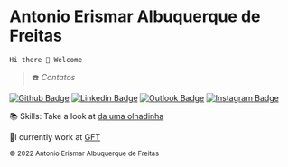 # Antonio Erismar Albuquerque de Freitas

```
Hi there 👋 Welcome
```

> :phone: *Contatos*

[![Github Badge](https://img.shields.io/badge/-devAlbuquerque-000?style=flat-square&logo=Github&logoColor=white&link=https://github.com/devAlbuquerque)](https://github.com/devAlbuquerque)
[![Linkedin Badge](https://img.shields.io/badge/-Antonio-blue?style=flat-square&logo=Linkedin&logoColor=white&link=https://www.linkedin.com/in/antonioerismar/)](https://www.linkedin.com/in/antonioerismar/)
[![Outlook Badge](https://img.shields.io/badge/contato.albuquerque@outlook.com.br-0078D4?style=flat-square&logo=microsoft-outlook&logoColor=white&link=mailto:contato.albuquerque@outlook.com.br)](mailto:contato.albuquerque@outlook.com.br)
[![Instagram Badge](https://img.shields.io/badge/-@albuquerque_mazza-C13584?style=flat-square&labelColor=C13584&logo=instagram&logoColor=white&link=https://www.instagram.com/albuquerque_mazza/)](https://www.instagram.com/albuquerque_mazza/)
 
:books: Skills: Take a look at [da uma olhadinha](https://github.com/devAlbuquerque/curriculum-vitae/blob/master/README.md)

:briefcase:I currently work at [GFT](https://www.gft.com/br/pt)



<sub> ©️ 2022 Antonio Erismar Albuquerque de Freitas </sub>
